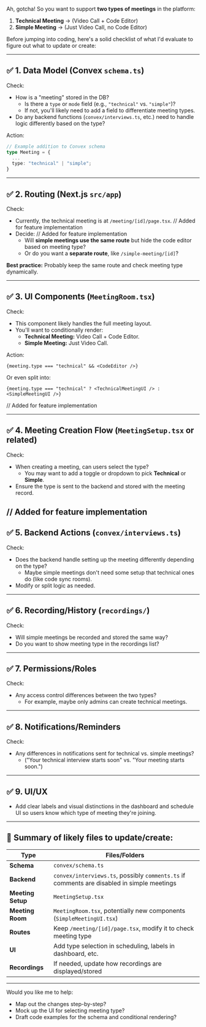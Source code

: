 Ah, gotcha! So you want to support **two types of meetings** in the platform:  

1. **Technical Meeting** → (Video Call + Code Editor)  
2. **Simple Meeting** → (Just Video Call, no Code Editor)  

Before jumping into coding, here's a solid checklist of what I'd evaluate to figure out what to update or create:

---

## ✅ **1. Data Model (Convex `schema.ts`)**
Check:
- How is a "meeting" stored in the DB?
  - Is there a `type` or `mode` field (e.g., `"technical"` vs. `"simple"`)?
  - If not, you'll likely need to add a field to differentiate meeting types.
- Do any backend functions (`convex/interviews.ts`, etc.) need to handle logic differently based on the type?

Action:
```ts
// Example addition to Convex schema
type Meeting = {
  ...
  type: "technical" | "simple";
}
```

---

## ✅ **2. Routing (Next.js `src/app`)**
Check:
- Currently, the technical meeting is at `/meeting/[id]/page.tsx`.
// Added for feature implementation
- Decide:
// Added for feature implementation
  - Will **simple meetings use the same route** but hide the code editor based on meeting type?
  - Or do you want a **separate route**, like `/simple-meeting/[id]`?

**Best practice:** Probably keep the same route and check meeting type dynamically.

---

## ✅ **3. UI Components (`MeetingRoom.tsx`)**
Check:
- This component likely handles the full meeting layout.
- You'll want to conditionally render:
  - **Technical Meeting:** Video Call + Code Editor.
  - **Simple Meeting:** Just Video Call.

Action:
```tsx
{meeting.type === "technical" && <CodeEditor />}
```

Or even split into:
```tsx
{meeting.type === "technical" ? <TechnicalMeetingUI /> : <SimpleMeetingUI />}
```
// Added for feature implementation

---

## ✅ **4. Meeting Creation Flow (`MeetingSetup.tsx` or related)**
Check:
- When creating a meeting, can users select the type?
  - You may want to add a toggle or dropdown to pick **Technical** or **Simple**.
- Ensure the type is sent to the backend and stored with the meeting record.

// Added for feature implementation
---

## ✅ **5. Backend Actions (`convex/interviews.ts`)**
Check:
- Does the backend handle setting up the meeting differently depending on the type?
  - Maybe simple meetings don't need some setup that technical ones do (like code sync rooms).
- Modify or split logic as needed.

---

## ✅ **6. Recording/History (`recordings/`)**
Check:
- Will simple meetings be recorded and stored the same way?
- Do you want to show meeting type in the recordings list?

---

## ✅ **7. Permissions/Roles**
Check:
- Any access control differences between the two types?
  - For example, maybe only admins can create technical meetings.

---

## ✅ **8. Notifications/Reminders**
Check:
- Any differences in notifications sent for technical vs. simple meetings?
  - ("Your technical interview starts soon" vs. "Your meeting starts soon.")

---

## ✅ **9. UI/UX**
- Add clear labels and visual distinctions in the dashboard and schedule UI so users know which type of meeting they're joining.

---

## 🚀 **Summary of likely files to update/create:**

| Type | Files/Folders |
|------|---------------|
| **Schema** | `convex/schema.ts` |
| **Backend** | `convex/interviews.ts`, possibly `comments.ts` if comments are disabled in simple meetings |
| **Meeting Setup** | `MeetingSetup.tsx` |
| **Meeting Room** | `MeetingRoom.tsx`, potentially new components (`SimpleMeetingUI.tsx`) |
| **Routes** | Keep `/meeting/[id]/page.tsx`, modify it to check meeting type |
| **UI** | Add type selection in scheduling, labels in dashboard, etc. |
| **Recordings** | If needed, update how recordings are displayed/stored |

---

Would you like me to help:
- Map out the changes step-by-step?
- Mock up the UI for selecting meeting type?
- Draft code examples for the schema and conditional rendering?